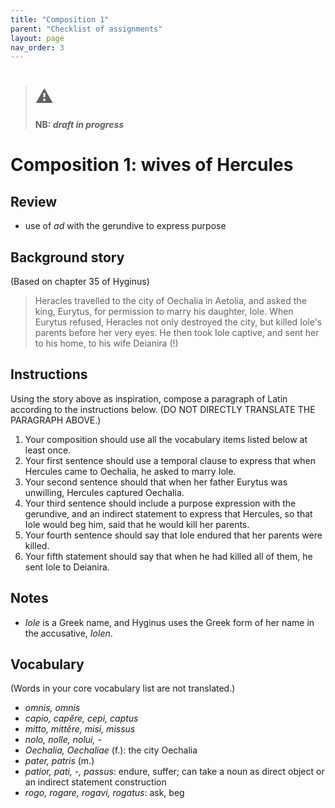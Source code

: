 ```yaml
---
title: "Composition 1"
parent: "Checklist of assignments"
layout: page
nav_order: 3
---
```



> # ⚠️
> **NB: *draft in progress***


# Composition 1: wives of Hercules

## Review

- use of *ad* with the gerundive to express purpose

## Background story

(Based on chapter 35 of Hyginus)

> Heracles travelled to the city of Oechalia in Aetolia, and asked the king, Eurytus, for permission to marry his daughter, Iole.  When Eurytus refused, Heracles not only destroyed the city, but killed Iole's parents before her very eyes.  He then took Iole captive, and sent her to his home, to his wife Deianira (!)


## Instructions

 Using the story above as inspiration, compose a paragraph of Latin according to the instructions below. (DO NOT DIRECTLY TRANSLATE THE PARAGRAPH ABOVE.)

1. Your composition should use all the vocabulary items listed below at least once.
1. Your first sentence should use a temporal clause to express that when Hercules came to Oechalia, he asked to marry Iole.
2. Your second sentence should that when her father Eurytus was unwilling, Hercules captured Oechalia.
3. Your third sentence should include a purpose expression with the gerundive, and an indirect statement to express that Hercules, so that Iole would beg him, said that he would kill her parents.  
4. Your fourth sentence should say that Iole endured that her parents were killed.
5. Your fifth statement should say that when he had killed all of them, he sent Iole to Deianira.


 ## Notes

 - *Iole* is a Greek name, and Hyginus uses the Greek form of her name in the accusative, *Iolen*.


## Vocabulary

(Words in your core vocabulary list are not translated.)

- *omnis, omnis*
- *capio, capĕre, cepi, captus*
- *mitto, mittĕre, misi, missus*
- *nolo, nolle, nolui, -*
- *Oechalia, Oechaliae* (f.): the city Oechalia
- *pater, patris* (m.)
- *patior, pati, -, passus*: endure, suffer; can take a noun as direct object or an indirect statement construction
- *rogo, rogare, rogavi, rogatus*: ask, beg